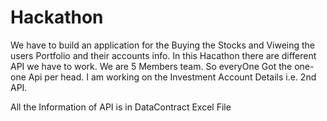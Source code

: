 # Hackathon
We have to build an application for the Buying the Stocks and Viweing the users Portfolio and their accounts info.
In this Hacathon there are different API we have to work.
We are 5 Members team. So everyOne Got the one-one Api per head.
I am working on the Investment Account Details i.e. 2nd API.

All the Information of API is in DataContract Excel File
